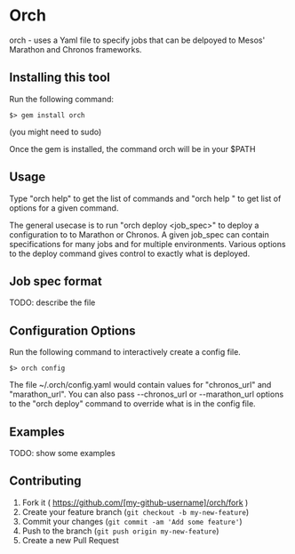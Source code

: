 # Orch

orch - uses a Yaml file to specify jobs that can be delpoyed to Mesos' Marathon and Chronos frameworks.

## Installing this tool

Run the following command:
```
$> gem install orch
```
(you might need to sudo)

Once the gem is installed, the command orch will be in your $PATH

## Usage

Type "orch help" to get the list of commands and "orch help <command>" to get list of options for a given command.

The general usecase is to run "orch deploy <job_spec>" to deploy a configuration to to Marathon or Chronos.  A given job_spec can contain specifications for many jobs and for multiple environments.  Various options to the deploy command gives control to exactly what is deployed. 

## Job spec format

TODO: describe the file

## Configuration Options

Run the following command to interactively create a config file.
```
$> orch config
```

The file ~/.orch/config.yaml would contain values for "chronos_url" and "marathon_url".  You can also pass --chronos_url or --marathon_url options to the "orch deploy" command to override what is in the config file.

## Examples

TODO: show some examples

## Contributing

1. Fork it ( https://github.com/[my-github-username]/orch/fork )
2. Create your feature branch (`git checkout -b my-new-feature`)
3. Commit your changes (`git commit -am 'Add some feature'`)
4. Push to the branch (`git push origin my-new-feature`)
5. Create a new Pull Request
